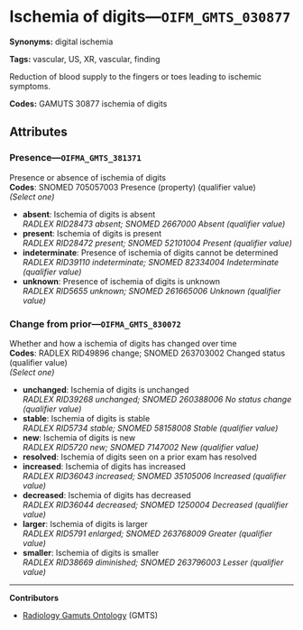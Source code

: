 # Ischemia of digits—`OIFM_GMTS_030877`

**Synonyms:** digital ischemia

**Tags:** vascular, US, XR, vascular, finding

Reduction of blood supply to the fingers or toes leading to ischemic symptoms.

**Codes:** GAMUTS 30877 ischemia of digits

## Attributes

### Presence—`OIFMA_GMTS_381371`

Presence or absence of ischemia of digits  
**Codes**: SNOMED 705057003 Presence (property) (qualifier value)  
*(Select one)*

- **absent**: Ischemia of digits is absent  
_RADLEX RID28473 absent; SNOMED 2667000 Absent (qualifier value)_
- **present**: Ischemia of digits is present  
_RADLEX RID28472 present; SNOMED 52101004 Present (qualifier value)_
- **indeterminate**: Presence of ischemia of digits cannot be determined  
_RADLEX RID39110 indeterminate; SNOMED 82334004 Indeterminate (qualifier value)_
- **unknown**: Presence of ischemia of digits is unknown  
_RADLEX RID5655 unknown; SNOMED 261665006 Unknown (qualifier value)_

### Change from prior—`OIFMA_GMTS_830072`

Whether and how a ischemia of digits has changed over time  
**Codes**: RADLEX RID49896 change; SNOMED 263703002 Changed status (qualifier value)  
*(Select one)*

- **unchanged**: Ischemia of digits is unchanged  
_RADLEX RID39268 unchanged; SNOMED 260388006 No status change (qualifier value)_
- **stable**: Ischemia of digits is stable  
_RADLEX RID5734 stable; SNOMED 58158008 Stable (qualifier value)_
- **new**: Ischemia of digits is new  
_RADLEX RID5720 new; SNOMED 7147002 New (qualifier value)_
- **resolved**: Ischemia of digits seen on a prior exam has resolved  
- **increased**: Ischemia of digits has increased  
_RADLEX RID36043 increased; SNOMED 35105006 Increased (qualifier value)_
- **decreased**: Ischemia of digits has decreased  
_RADLEX RID36044 decreased; SNOMED 1250004 Decreased (qualifier value)_
- **larger**: Ischemia of digits is larger  
_RADLEX RID5791 enlarged; SNOMED 263768009 Greater (qualifier value)_
- **smaller**: Ischemia of digits is smaller  
_RADLEX RID38669 diminished; SNOMED 263796003 Lesser (qualifier value)_

---

**Contributors**

- [Radiology Gamuts Ontology](https://gamuts.net/) (GMTS)